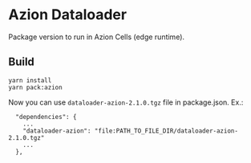 # Azion Dataloader
Package version to run in Azion Cells (edge runtime).

## Build
```
yarn install
yarn pack:azion
```
Now you can use `dataloader-azion-2.1.0.tgz` file in package.json.
Ex.:
```
  "dependencies": {
    ...
    "dataloader-azion": "file:PATH_TO_FILE_DIR/dataloader-azion-2.1.0.tgz"
    ...
  },
```